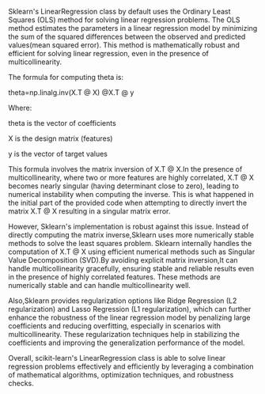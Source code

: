 
    
Sklearn's LinearRegression class by default uses the Ordinary Least Squares (OLS) method for solving
linear regression problems. The OLS method estimates the parameters in a linear regression model by minimizing the 
sum of the squared differences between the observed and predicted values(mean squared error). This method is mathematically
robust and efficient for solving linear regression, even in the presence of multicollinearity.

The formula for computing theta is:

theta=np.linalg.inv(X.T @ X) @X.T @ y

Where:

theta is the vector of coefficients

X is the design matrix (features)

y is the vector of target values

This formula involves the matrix inversion of X.T @ X.In the presence of multicollinearity, where two or more features are
highly correlated, X.T @ X becomes nearly singular (having determinant close to zero), leading to numerical instability when 
computing the inverse. This is what happened in the initial part of the provided code when attempting to directly invert the 
matrix  X.T @ X resulting in a singular matrix error.

However, Sklearn's implementation is robust against this issue. Instead of directly computing the matrix inverse,Sklearn uses 
more numerically stable methods to solve the least squares problem. Sklearn internally handles the computation of X.T @ X
using efficient numerical methods such as  Singular Value Decomposition (SVD).By avoiding explicit matrix inversion,It can
handle multicollinearity gracefully, ensuring stable and reliable results even in the presence of highly correlated features.
These methods are numerically stable and can handle multicollinearity well.
    
    
Also,Sklearn provides regularization options like Ridge Regression (L2 regularization) and Lasso Regression 
(L1 regularization), which can further enhance the robustness of the linear regression model by penalizing large 
coefficients and reducing overfitting, especially in scenarios with multicollinearity. These regularization techniques 
help in stabilizing the coefficients and improving the generalization performance of the model.

Overall, scikit-learn's LinearRegression class is able to solve linear regression problems effectively and efficiently 
by leveraging a combination of mathematical algorithms, optimization techniques, and robustness checks.



